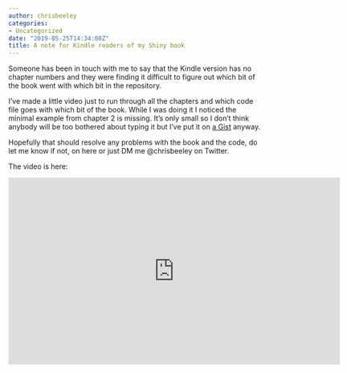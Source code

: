 ```yaml
---
author: chrisbeeley
categories:
- Uncategorized
date: "2019-05-25T14:34:00Z"
title: A note for Kindle readers of my Shiny book
---
```


Someone has been in touch with me to say that the Kindle version has no chapter numbers and they were finding it difficult to figure out which bit of the book went with which bit in the repository.

I’ve made a little video just to run through all the chapters and which code file goes with which bit of the book. While I was doing it I noticed the minimal example from chapter 2 is missing. It’s only small so I don’t think anybody will be too bothered about typing it but I’ve put it on [a Gist](https://gist.github.com/ChrisBeeley/8924a0bfc1fc7853e7a7b859a2a133f0) anyway.

Hopefully that should resolve any problems with the book and the code, do let me know if not, on here or just DM me @chrisbeeley on Twitter.

The video is here:

<div class="jetpack-video-wrapper"><span class="embed-youtube" style="text-align:center; display: block;"><iframe allowfullscreen="true" class="youtube-player" height="372" loading="lazy" sandbox="allow-scripts allow-same-origin allow-popups allow-presentation" src="https://www.youtube.com/embed/cG1MgethXpk?version=3&rel=1&showsearch=0&showinfo=1&iv_load_policy=1&fs=1&hl=en-US&autohide=2&wmode=transparent" style="border:0;" width="660"></iframe></span></div>